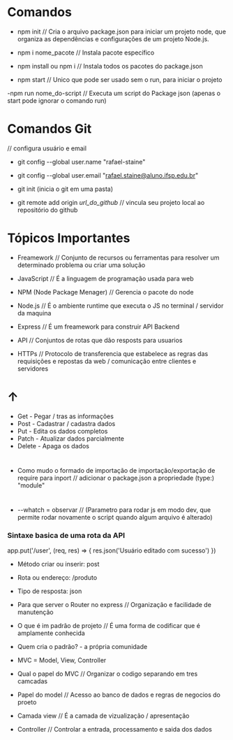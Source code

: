 # Comandos

- npm init // Cria o arquivo package.json para iniciar um projeto node, que organiza as dependências e configurações de um projeto Node.js.

- npm i nome_pacote // Instala pacote específico 

- npm install ou npm i // Instala todos os pacotes do package.json

- npm start // Unico que pode ser usado sem o run, para iniciar o projeto

-npm run nome_do-script // Executa um script do Package json (apenas o start pode ignorar o comando run)

# Comandos Git

// configura usuário e email 
- git config --global user.name "rafael-staine"
- git config --global user.email "rafael.staine@aluno.ifsp.edu.br"

- git init (inicia o git em uma pasta)
- git remote add origin _url_do_github_ // vincula seu projeto local ao repositório do github

# Tópicos Importantes

- Freamework // Conjunto de recursos ou ferramentas para resolver um determinado problema ou criar uma solução

- JavaScript // É a linguagem de programação usada para web

- NPM (Node Package Menager) // Gerencia o pacote do node 

- Node.js // É o ambiente runtime que executa o JS no terminal / servidor da maquina

- Express // É um freamework para construir API Backend

- API // Conjuntos de rotas que dão resposts para usuarios

- HTTPs // Protocolo de transferencia que estabelece as regras das requisições e repostas da web / comunicação entre clientes e servidores

# ↑
  
- Get - Pegar / tras as informações 
- Post - Cadastrar / cadastra dados
- Put - Edita os dados completos
- Patch - Atualizar dados parcialmente 
- Delete - Apaga os dados

#

- Como mudo o formado de importação de importação/exportação de require para inport // adicionar o package.json a propriedade (type:) "module"

#

- --whatch = observar // (Parametro para rodar js em modo dev, que permite rodar novamente o script quando algum arquivo é alterado)

### Sintaxe basica de uma rota da API

app.put('/user', (req, res) => {
  res.json('Usuário editado com sucesso')
})

- Método criar ou inserir: post
- Rota ou endereço: /produto
- Tipo de resposta: json

- Para que server o Router no express // Organização e facilidade de manutenção

- O que é im padrão de projeto // É uma forma de codificar que é amplamente conhecida

- Quem cria o padrão? - a própria comunidade

- MVC = Model, View, Controller

- Qual o papel do MVC // Organizar o codigo separando em tres camcadas

- Papel do model // Acesso ao banco de dados e regras de negocios do proeto

- Camada view // É a camada de vizualização / apresentação

- Controller // Controlar a entrada, processamento e saida dos dados